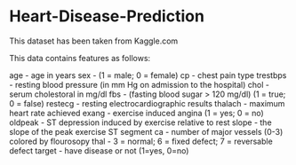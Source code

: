 # Heart-Disease-Prediction

This dataset has been taken from Kaggle.com

This data contains features as follows:

age - age in years 
sex - (1 = male; 0 = female) 
cp - chest pain type 
trestbps - resting blood pressure (in mm Hg on admission to the hospital) 
chol - serum cholestoral in mg/dl 
fbs - (fasting blood sugar > 120 mg/dl) (1 = true; 0 = false) 
restecg - resting electrocardiographic results 
thalach - maximum heart rate achieved 
exang - exercise induced angina (1 = yes; 0 = no) 
oldpeak - ST depression induced by exercise relative to rest 
slope - the slope of the peak exercise ST segment 
ca - number of major vessels (0-3) colored by flourosopy 
thal - 3 = normal; 6 = fixed defect; 7 = reversable defect 
target - have disease or not (1=yes, 0=no)
